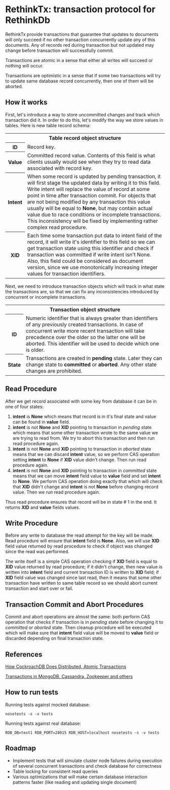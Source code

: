 RethinkTx: transaction protocol for RethinkDb
=============================================

RethinkTx provide transactions that guarantee that updates to documents will
only succeed if no other transaction concurrently update any of this documents.
Any of records red during transaction but not updated may change before
transaction will successfully commit.

Transactions are atomic in a sense that either all writes will succeed or
nothing will occur.

Transactions are optimistic in a sense that if some two transactions will try
to update same database record concurrently, then one of them will be aborted.

How it works
------------

First, let's introduce a way to store uncommitted changes and track which
transaction did it. In order to do this, let's modify the way we store values
in tables. Here is new table record schema:

<table>
  <tr>
    <th colspan=2>Table record object structure</th>
  </tr>
  <tr>
    <th>ID</th>
    <td>
      Record key.
    </td>
  </tr>
  <tr>
    <th>Value</th>
    <td>
      Committed record value. Contents of this field is what clients usually
      would see when they try to read data associated with record key.
    </td>
  </tr>
  <tr>
    <th>Intent</th>
    <td>
      When some record is updated by pending transaction, it will first stage
      the updated data by writing it to this field. Write intent will replace
      the value of record at some point in time after transaction commit. For
      objects that are not being modified by any transaction this value usually
      will be equal to <strong>None</strong>, but may contain actual value due
      to race conditions or incomplete transactions. This inconsistency will be
      fixed by implementing rather complex read procedure.
    </td>
  </tr>
  <tr>
    <th>XID</th>
    <td>
      Each time some transaction put data to intent field of the record,
      it will write it's identifier to this field so we can get transaction
      state using this identifier and check if transaction was committed
      if write intent isn't None.
      Also, this field could be considered as document version, since we use
      monotonically increasing integer values for transaction identifiers.
    </td>
  </tr>
</table>

Next, we need to introduce transaction objects which will track in what state
the transactions are, so that we can fix any inconsistencies introduced by
concurrent or incomplete transactions.

<table>
  <tr>
    <th colspan=2>Transaction object structure</th>
  </tr>
  <tr>
    <th>ID</th>
    <td>
      Numeric identifier that is always greater than identifiers of any
      previously created transactions. In case of concurrent write more recent
      transaction will take precedence over the older so the latter one will
      be aborted. This identifier will be used to decide which one is older.
    </td>
  </tr>
  <tr>
    <th>State</th>
    <td>
      Transactions are created in <strong>pending</strong> state. Later they
      can change state to <strong>committed</strong> or
      <strong>aborted</strong>. Any other state changes are prohibited.
    </td>
  </tr>
</table>

Read Procedure
--------------

After we get record associated with some key from database it can be in one of
four states:

1. **intent** is **None** which means that record is in it's final state and
   value can be found in **value** field.
2. **intent** is not **None** and **XID** pointing to transaction in *pending*
   state which means that some other transaction wrote to the same value we 
   are trying to read from. We try to abort this transaction and then run read
   procedure again.
3. **intent** is not **None** and **XID** pointing to transaction in *aborted*
   state means that we can discard **intent** value, so we perform CAS
   operation setting **intent** to **None** if **XID** value didn't change.
   Then run read procedure again.
4. **intent** is not **None** and **XID** pointing to transaction in
   *committed* state means that we can move **intent** field value to **value**
   field and set **intent** to **None**. We perform CAS operation doing exactly
   that which will check that **XID** didn't change and **intent** is not
   **None** before changing record value. Then we run read procedure again.

Thus read procedure ensures that record will be in state # 1 in the end. It
returns **XID** and **value** fields values.

Write Procedure
---------------

Before any write to database the read attempt for the key will be made.
Read procedure will ensure that **intent** field is **None**. Also, we will use
**XID** field value returned by read procedure to check if object was changed
since the read was performed.

The write itself is a simple CAS operation checking if **XID** field is equal
to **XID** value returned by read procedure; if it didn't change, then new
value is written into **intent** field and current transaction ID is
written to **XID** field; if **XID** field value was changed since last read,
then it means that some other transaction have written to same table record so
we should abort current transaction and start over or fail.


Transaction Commit and Abort Procedures
---------------------------------------

Commit and abort operations are almost the same: both perform CAS operation
that checks if transaction is in *pending* state before changing it to
*committed* or *aborted* state. Then cleanup procedure will be executed which
will make sure that **intent** field value will be moved to **value** field or
discarded depending on final transaction state.

References
----------

[How CockroachDB Does Distributed, Atomic Transactions](
https://www.cockroachlabs.com/blog/how-cockroachdb-distributes-atomic-transactions/)

[Transactions in MongoDB, Cassandra, Zookeeper and others](
http://rystsov.info/2012/09/01/cas.html)

How to run tests
----------------

Running tests against mocked database:

    nosetests -s -v tests

Running tests against real database:

    RDB_DB=test1 RDB_PORT=28015 RDB_HOST=localhost nosetests -s -v tests


Roadmap
-------

* Implement tests that will simulate cluster node failures during execution of
  several concurrent transactions and check database for correctness   
* Table locking for consistent read queries
* Various optimizations that will make certain database interaction patterns
  faster (like reading and updating single document)
